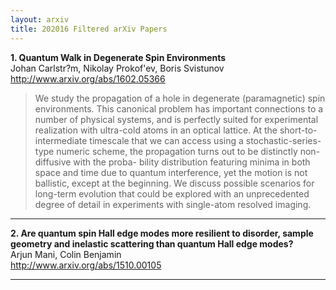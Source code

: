 ```yaml
---
layout: arxiv
title: 202016 Filtered arXiv Papers
---
```


**1.    Quantum Walk in Degenerate Spin Environments**  
Johan Carlstr?m, Nikolay Prokof'ev, Boris Svistunov  
http://www.arxiv.org/abs/1602.05366  
<blockquote>
<p>
We study the propagation of a hole in degenerate (paramagnetic) spin environments. This canonical problem has important connections to a number of physical systems, and is perfectly suited for experimental realization with ultra-cold atoms in an optical lattice. At the short-to-intermediate timescale that we can access using a stochastic-series-type numeric scheme, the propagation turns out to be distinctly non-diffusive with the proba- bility distribution featuring minima in both space and time due to quantum interference, yet the motion is not ballistic, except at the beginning. We discuss possible scenarios for long-term evolution that could be explored with an unprecedented degree of detail in experiments with single-atom resolved imaging.
</p>
</blockquote>

------

**2.    Are quantum spin Hall edge modes more resilient to disorder, sample geometry and inelastic scattering than quantum Hall edge modes?**  
Arjun Mani, Colin Benjamin  
http://www.arxiv.org/abs/1510.00105  
<blockquote>
<p>

</p>
</blockquote>

------

